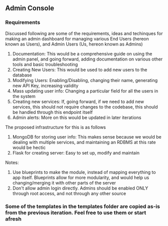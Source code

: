## Admin Console

### Requirements

Discussed following are some of the requirements, ideas and techinques for making an admin dashboard for managing various End Users (hereon known as Users), and Admin Users (Us, hereon known as Admins)

1. Documentation: This would be a comprehensive guide on using the admin panel, and going forward, adding documentation on various other tools and basic troubleshooting
2. Creating New Users: This would be used to add new users to the database
3. Modifying Users: Enabling/Disabling, changing their name, generating new API Key, increasing validity
4. Mass updating user info: Changing a particular field for all the users in the system
5. Creating new services: If, going forward, if we need to add new services, this should not require changes to the codebase, this should be handled through this endpoint itself
6. Admin alerts: More on this would be updated in later iterations


The proposed infrastructure for this is as follows
1. MongoDB for storing user info: This makes sense because we would be dealing with multiple services, and maintaining an RDBMS at this rate would be hectic
2. Flask for creating server: Easy to set up, modify and maintain

Notes:
1. Use blueprints to make the module, instead of mapping everything to app itself. Blueprints allow for more modularity, and would help us changing/merging it with other parts of the server
2. Don't allow admin login directly. Admins should be enabled ONLY through root access, and not through any other source


### Some of the templates in the templates folder are copied as-is from the previous iteration. Feel free to use them or start afresh